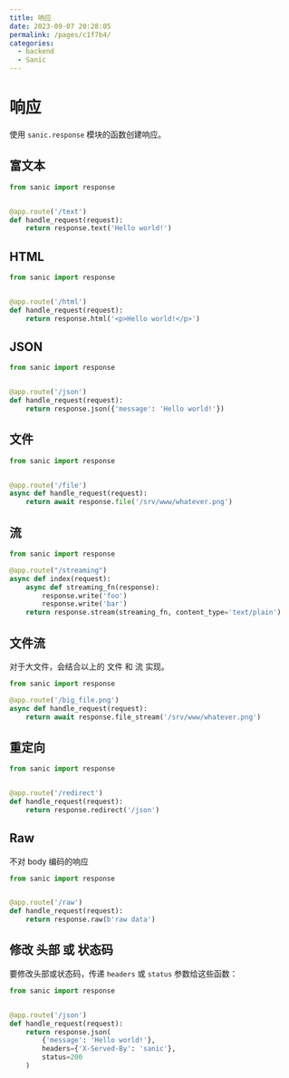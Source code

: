 ```yaml
---
title: 响应
date: 2023-09-07 20:28:05
permalink: /pages/c1f7b4/
categories:
  - backend
  - Sanic
---
```

# 响应

使用 `sanic.response` 模块的函数创建响应。

## 富文本

```python
from sanic import response


@app.route('/text')
def handle_request(request):
    return response.text('Hello world!')
```

## HTML

```python
from sanic import response


@app.route('/html')
def handle_request(request):
    return response.html('<p>Hello world!</p>')
```

## JSON

```python
from sanic import response


@app.route('/json')
def handle_request(request):
    return response.json({'message': 'Hello world!'})
```

## 文件

```python
from sanic import response


@app.route('/file')
async def handle_request(request):
    return await response.file('/srv/www/whatever.png')
```

## 流

```python
from sanic import response

@app.route("/streaming")
async def index(request):
    async def streaming_fn(response):
        response.write('foo')
        response.write('bar')
    return response.stream(streaming_fn, content_type='text/plain')
```

## 文件流

对于大文件，会结合以上的 文件 和 流 实现。

```python
from sanic import response

@app.route('/big_file.png')
async def handle_request(request):
    return await response.file_stream('/srv/www/whatever.png')
```

## 重定向

```python
from sanic import response


@app.route('/redirect')
def handle_request(request):
    return response.redirect('/json')
```

## Raw

不对 body 编码的响应

```python
from sanic import response


@app.route('/raw')
def handle_request(request):
    return response.raw(b'raw data')
```

## 修改 头部 或 状态码

要修改头部或状态码，传递 `headers` 或 `status` 参数给这些函数：

```python
from sanic import response


@app.route('/json')
def handle_request(request):
    return response.json(
        {'message': 'Hello world!'},
        headers={'X-Served-By': 'sanic'},
        status=200
    )
```
